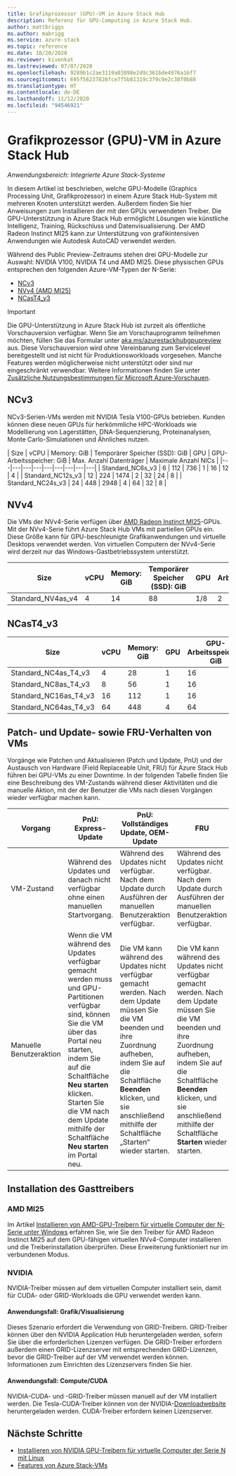 ```yaml
---
title: Grafikprozessor (GPU)-VM in Azure Stack Hub
description: Referenz für GPU-Computing in Azure Stack Hub.
author: mattbriggs
ms.author: mabrigg
ms.service: azure-stack
ms.topic: reference
ms.date: 10/20/2020
ms.reviewer: kivenkat
ms.lastreviewed: 07/07/2020
ms.openlocfilehash: 9289b1c2ae3119a03898e2d9c361bde4976a16f7
ms.sourcegitcommit: 695f56237826fce7f5b81319c379c9e2c38f0b88
ms.translationtype: HT
ms.contentlocale: de-DE
ms.lasthandoff: 11/12/2020
ms.locfileid: "94546921"
---
```

# <a name="graphics-processing-unit-gpu-virtual-machine-vm-on-azure-stack-hub"></a>Grafikprozessor (GPU)-VM in Azure Stack Hub

*Anwendungsbereich: Integrierte Azure Stack-Systeme*

In diesem Artikel ist beschrieben, welche GPU-Modelle (Graphics Processing Unit, Grafikprozessor) in einem Azure Stack Hub-System mit mehreren Knoten unterstützt werden. Außerdem finden Sie hier Anweisungen zum Installieren der mit den GPUs verwendeten Treiber. Die GPU-Unterstützung in Azure Stack Hub ermöglicht Lösungen wie künstliche Intelligenz, Training, Rückschluss und Datenvisualisierung. Der AMD Radeon Instinct MI25 kann zur Unterstützung von grafikintensiven Anwendungen wie Autodesk AutoCAD verwendet werden.

Während des Public Preview-Zeitraums stehen drei GPU-Modelle zur Auswahl: NVIDIA V100, NVIDIA T4 und AMD MI25. Diese physischen GPUs entsprechen den folgenden Azure-VM-Typen der N-Serie:
- [NCv3](/azure/virtual-machines/ncv3-series)
- [NVv4 (AMD MI25)](/azure/virtual-machines/nvv4-series)
- [NCasT4_v3](/azure/virtual-machines/nct4-v3-series)

> [!IMPORTANT]  
> Die GPU-Unterstützung in Azure Stack Hub ist zurzeit als öffentliche Vorschauversion verfügbar. Wenn Sie am Vorschauprogramm teilnehmen möchten, füllen Sie das Formular unter [aka.ms/azurestackhubgpupreview](https://aka.ms/azurestackhubgpupreview) aus.
> Diese Vorschauversion wird ohne Vereinbarung zum Servicelevel bereitgestellt und ist nicht für Produktionsworkloads vorgesehen. Manche Features werden möglicherweise nicht unterstützt oder sind nur eingeschränkt verwendbar.
> Weitere Informationen finden Sie unter [Zusätzliche Nutzungsbestimmungen für Microsoft Azure-Vorschauen](https://azure.microsoft.com/support/legal/preview-supplemental-terms/).

## <a name="ncv3"></a>NCv3

NCv3-Serien-VMs werden mit NVIDIA Tesla V100-GPUs betrieben. Kunden können diese neuen GPUs für herkömmliche HPC-Workloads wie Modellierung von Lagerstätten, DNA-Sequenzierung, Proteinanalysen, Monte Carlo-Simulationen und Ähnliches nutzen. 

| Size | vCPU | Memory: GiB | Temporärer Speicher (SSD): GiB | GPU | GPU-Arbeitsspeicher: GiB | Max. Anzahl Datenträger | Maximale Anzahl NICs |
|---|---|---|---|---|---|---|---|---|
| Standard_NC6s_v3    | 6  | 112 | 736  | 1 | 16 | 12 | 4 |
| Standard_NC12s_v3   | 12 | 224 | 1474 | 2 | 32 | 24 | 8 |
| Standard_NC24s_v3   | 24 | 448 | 2948 | 4 | 64 | 32 | 8 |

## <a name="nvv4"></a>NVv4

Die VMs der NVv4-Serie verfügen über [AMD Radeon Instinct MI25](https://www.amd.com/en/products/professional-graphics/instinct-MI25)-GPUs. Mit der NVv4-Serie führt Azure Stack Hub VMs mit partiellen GPUs ein. Diese Größe kann für GPU-beschleunigte Grafikanwendungen und virtuelle Desktops verwendet werden. Von virtuellen Computern der NVv4-Serie wird derzeit nur das Windows-Gastbetriebssystem unterstützt. 

| Size | vCPU | Memory: GiB | Temporärer Speicher (SSD): GiB | GPU | GPU-Arbeitsspeicher: GiB | Max. Anzahl Datenträger | Maximale Anzahl NICs | 
| --- | --- | --- | --- | --- | --- | --- | --- |   
| Standard_NV4as_v4 |4 |14 |88 | 1/8 | 2 | 4 | 2 | 

## <a name="ncast4_v3"></a>NCasT4_v3

| Size | vCPU | Memory: GiB | GPU | GPU-Arbeitsspeicher: GiB | Max. Anzahl Datenträger | Maximale Anzahl NICs | 
| --- | --- | --- | --- | --- | --- | --- |
| Standard_NC4as_T4_v3 |4 |28 | 1 | 16 | 8 | 4 | 
| Standard_NC8as_T4_v3 |8 |56 | 1 | 16 | 16 | 8 | 
| Standard_NC16as_T4_v3 |16 |112 | 1 | 16 | 32 | 8 | 
| Standard_NC64as_T4_v3 |64 |448 | 4 | 64 | 32 | 8 |

## <a name="patch-and-update-fru-behavior-of-vms"></a>Patch- und Update- sowie FRU-Verhalten von VMs 

Vorgänge wie Patchen und Aktualisieren (Patch und Update, PnU) und der Austausch von Hardware (Field Replaceable Unit, FRU) für Azure Stack Hub führen bei GPU-VMs zu einer Downtime. In der folgenden Tabelle finden Sie eine Beschreibung des VM-Zustands während dieser Aktivitäten und die manuelle Aktion, mit der der Benutzer die VMs nach diesen Vorgängen wieder verfügbar machen kann. 

| Vorgang | PnU: Express-Update | PnU: Vollständiges Update, OEM-Update | FRU | 
| --- | --- | --- | --- | 
| VM-Zustand  | Während des Updates und danach nicht verfügbar ohne einen manuellen Startvorgang. | Während des Updates nicht verfügbar. Nach dem Update durch Ausführen der manuellen Benutzeraktion verfügbar. | Während des Updates nicht verfügbar. Nach dem Update durch Ausführen der manuellen Benutzeraktion verfügbar.| 
| Manuelle Benutzeraktion | Wenn die VM während des Updates verfügbar gemacht werden muss und GPU-Partitionen verfügbar sind, können Sie die VM über das Portal neu starten, indem Sie auf die Schaltfläche **Neu starten** klicken. Starten Sie die VM nach dem Update mithilfe der Schaltfläche **Neu starten** im Portal neu. | Die VM kann während des Updates nicht verfügbar gemacht werden. Nach dem Update müssen Sie die VM beenden und ihre Zuordnung aufheben, indem Sie auf die Schaltfläche **Beenden** klicken, und sie anschließend mithilfe der Schaltfläche „Starten“ wieder starten. | Die VM kann während des Updates nicht verfügbar gemacht werden. Nach dem Update müssen Sie die VM beenden und ihre Zuordnung aufheben, indem Sie auf die Schaltfläche **Beenden** klicken, und sie anschließend mithilfe der Schaltfläche **Starten** wieder starten.| 

## <a name="guest-driver-installation"></a>Installation des Gasttreibers

### <a name="amd-mi25"></a>AMD MI25

Im Artikel [Installieren von AMD-GPU-Treibern für virtuelle Computer der N-Serie unter Windows](/azure/virtual-machines/windows/n-series-amd-driver-setup) erfahren Sie, wie Sie den Treiber für AMD Radeon Instinct MI25 auf dem GPU-fähigen virtuellen NVv4-Computer installieren und die Treiberinstallation überprüfen. Diese Erweiterung funktioniert nur im verbundenen Modus.

### <a name="nvidia"></a>NVIDIA

NVIDIA-Treiber müssen auf dem virtuellen Computer installiert sein, damit für CUDA- oder GRID-Workloads die GPU verwendet werden kann.

#### <a name="use-case-graphicsvisualization"></a>Anwendungsfall: Grafik/Visualisierung

Dieses Szenario erfordert die Verwendung von GRID-Treibern. GRID-Treiber können über den NVIDIA Application Hub heruntergeladen werden, sofern Sie über die erforderlichen Lizenzen verfügen. Die GRID-Treiber erfordern außerdem einen GRID-Lizenzserver mit entsprechenden GRID-Lizenzen, bevor die GRID-Treiber auf der VM verwendet werden können. Informationen zum Einrichten des Lizenzservers finden Sie hier.

#### <a name="use-case-computecuda"></a>Anwendungsfall: Compute/CUDA

NVIDIA-CUDA- und -GRID-Treiber müssen manuell auf der VM installiert werden. Die Tesla-CUDA-Treiber können von der NVIDIA-[Downloadwebsite](https://www.nvidia.com/Download/index.aspx) heruntergeladen werden. CUDA-Treiber erfordern keinen Lizenzserver.

## <a name="next-steps"></a>Nächste Schritte

- [Installieren von NVIDIA GPU-Treibern für virtuelle Computer der Serie N mit Linux](/azure/virtual-machines/linux/n-series-driver-setup)
- [Features von Azure Stack-VMs](azure-stack-vm-considerations.md)